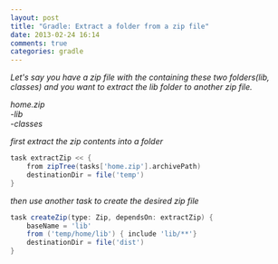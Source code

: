 ```yaml
---
layout: post
title: "Gradle: Extract a folder from a zip file"
date: 2013-02-24 16:14
comments: true
categories: gradle
---
```


*Let's say you have a zip file with the containing these two folders(lib, classes) and you
want to extract the lib folder to another zip file.*

*home.zip<br/>
 -lib<br/>
 -classes*

*first extract the zip contents into a folder*
``` groovy
task extractZip << {
	from zipTree(tasks['home.zip'].archivePath)
	destinationDir = file('temp')
}	
```

*then use another task to create the desired zip file*
``` groovy
task createZip(type: Zip, dependsOn: extractZip) {
	baseName = 'lib'
	from ('temp/home/lib') { include 'lib/**'}
	destinationDir = file('dist')
}
```
